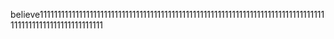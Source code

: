 believe1111111111111111111111111111111111111111111111111111111111111111111111111111111111111111111111111111111111
